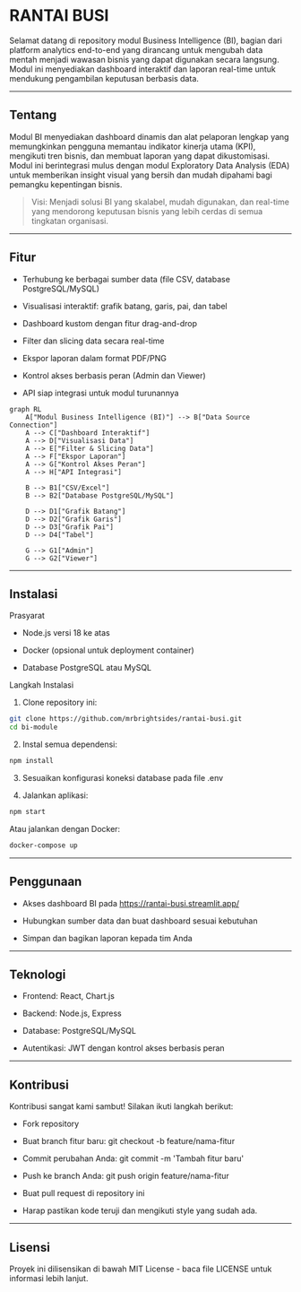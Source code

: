 # RANTAI BUSI

Selamat datang di repository modul Business Intelligence (BI), bagian dari platform analytics end-to-end yang dirancang untuk mengubah data mentah menjadi wawasan bisnis yang dapat digunakan secara langsung. Modul ini menyediakan dashboard interaktif dan laporan real-time untuk mendukung pengambilan keputusan berbasis data.

---

## Tentang

Modul BI menyediakan dashboard dinamis dan alat pelaporan lengkap yang memungkinkan pengguna memantau indikator kinerja utama (KPI), mengikuti tren bisnis, dan membuat laporan yang dapat dikustomisasi. Modul ini berintegrasi mulus dengan modul Exploratory Data Analysis (EDA) untuk memberikan insight visual yang bersih dan mudah dipahami bagi pemangku kepentingan bisnis.

> Visi: Menjadi solusi BI yang skalabel, mudah digunakan, dan real-time yang mendorong keputusan bisnis yang lebih cerdas di semua tingkatan organisasi.

---

## Fitur

- Terhubung ke berbagai sumber data (file CSV, database PostgreSQL/MySQL)

- Visualisasi interaktif: grafik batang, garis, pai, dan tabel

- Dashboard kustom dengan fitur drag-and-drop

- Filter dan slicing data secara real-time

- Ekspor laporan dalam format PDF/PNG

- Kontrol akses berbasis peran (Admin dan Viewer)

- API siap integrasi untuk modul turunannya

```mermaid
graph RL
    A["Modul Business Intelligence (BI)"] --> B["Data Source Connection"]
    A --> C["Dashboard Interaktif"]
    A --> D["Visualisasi Data"]
    A --> E["Filter & Slicing Data"]
    A --> F["Ekspor Laporan"]
    A --> G["Kontrol Akses Peran"]
    A --> H["API Integrasi"]

    B --> B1["CSV/Excel"]
    B --> B2["Database PostgreSQL/MySQL"]

    D --> D1["Grafik Batang"]
    D --> D2["Grafik Garis"]
    D --> D3["Grafik Pai"]
    D --> D4["Tabel"]

    G --> G1["Admin"]
    G --> G2["Viewer"]
```

---

## Instalasi

Prasyarat
- Node.js versi 18 ke atas

- Docker (opsional untuk deployment container)

- Database PostgreSQL atau MySQL

Langkah Instalasi
1. Clone repository ini:
```bash
git clone https://github.com/mrbrightsides/rantai-busi.git
cd bi-module
```

2. Instal semua dependensi:
```bash
npm install
```

3. Sesuaikan konfigurasi koneksi database pada file .env

4. Jalankan aplikasi:
```bash
npm start
```
Atau jalankan dengan Docker:
```bash
docker-compose up
```

---

## Penggunaan

- Akses dashboard BI pada https://rantai-busi.streamlit.app/

- Hubungkan sumber data dan buat dashboard sesuai kebutuhan

- Simpan dan bagikan laporan kepada tim Anda

---

## Teknologi

- Frontend: React, Chart.js

- Backend: Node.js, Express

- Database: PostgreSQL/MySQL

- Autentikasi: JWT dengan kontrol akses berbasis peran

---

## Kontribusi
Kontribusi sangat kami sambut! Silakan ikuti langkah berikut:

- Fork repository

- Buat branch fitur baru: git checkout -b feature/nama-fitur

- Commit perubahan Anda: git commit -m 'Tambah fitur baru'

- Push ke branch Anda: git push origin feature/nama-fitur

- Buat pull request di repository ini

- Harap pastikan kode teruji dan mengikuti style yang sudah ada.

---

## Lisensi

Proyek ini dilisensikan di bawah MIT License - baca file LICENSE untuk informasi lebih lanjut.
